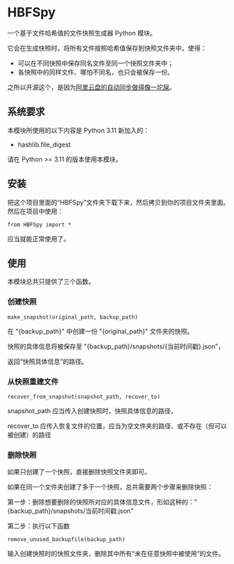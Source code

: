 # HBFSpy
一个基于文件哈希值的文件快照生成器 Python 模块。

它会在生成快照时，将所有文件按照哈希值保存到快照文件夹中。使得：
* 可以在不同快照中保存同名文件至同一个快照文件夹中；
* 各快照中的同样文件、哪怕不同名，也只会被保存一份。

之所以开源这个，是因为[阿里云盘的自动同步做得像一坨屎](https://www.zhihu.com/question/430549529/answer/3460904078)。

## 系统要求
本模块所使用的以下内容是 Python 3.11 新加入的：
* hashlib.file_digest

请在 Python >= 3.11 的版本使用本模块。

## 安装
把这个项目里面的“HBFSpy”文件夹下载下来，然后拷贝到你的项目文件夹里面。然后在项目中使用：

`from HBFSpy import *`

应当就能正常使用了。

## 使用
本模块总共只提供了三个函数。

### 创建快照
`make_snapshot(original_path, backup_path)`

在 "{backup_path}" 中创建一份 "{original_path}" 文件夹的快照。

快照的具体信息将被保存至 "{backup_path}/snapshots/{当前时间戳}.json"，

返回“快照具体信息”的路径。

### 从快照重建文件
`recover_from_snapshot(snapshot_path, recover_to)`

snapshot_path 应当传入创建快照时，快照具体信息的路径，

recover_to 应传入恢复文件的位置，应当为空文件夹的路径、或不存在（但可以被创建）的路径

### 删除快照
如果只创建了一个快照，直接删除快照文件夹即可。

如果在同一个文件夹创建了多于一个快照，总共需要两个步骤来删除快照：

第一步：删除想要删除的快照所对应的具体信息文件，形如这种的："{backup_path}/snapshots/当前时间戳.json"

第二步：执行以下函数

`remove_unused_backupfile(backup_path)`

输入创建快照时的快照文件夹，删除其中所有“未在任意快照中被使用”的文件。
